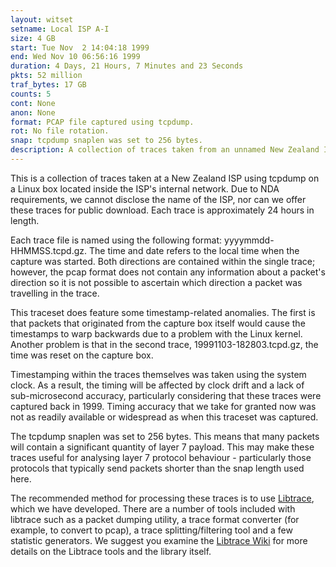 ```yaml
---
layout: witset
setname: Local ISP A-I 
size: 4 GB
start: Tue Nov  2 14:04:18 1999
end: Wed Nov 10 06:56:16 1999
duration: 4 Days, 21 Hours, 7 Minutes and 23 Seconds
pkts: 52 million
traf_bytes: 17 GB
counts: 5
cont: None
anon: None
format: PCAP file captured using tcpdump.
rot: No file rotation.
snap: tcpdump snaplen was set to 256 bytes.
description: A collection of traces taken from an unnamed New Zealand ISP during November 1999.
---
```


This is a collection of traces taken at a New Zealand ISP using tcpdump on a
Linux box located inside the ISP's internal network. Due to NDA requirements,
we cannot disclose the name of the ISP, nor can we offer these traces for
public download. Each trace is approximately 24 hours in length.

Each trace file is named using the following format:
yyyymmdd-HHMMSS.tcpd.gz. The time and date refers to the local time
when the capture was started. Both directions are contained within the
single trace; however, the pcap format does not contain any information 
about a packet's direction so it is not possible to ascertain which direction
a packet was travelling in the trace.

This traceset does feature some timestamp-related anomalies. The first is
that packets that originated from the capture box itself would cause the
timestamps to warp backwards due to a problem with the Linux kernel. 
Another problem is that in the second trace, 19991103-182803.tcpd.gz, the
time was reset on the capture box.  

Timestamping within the traces themselves was taken using the system clock. 
As a result, the timing will be affected by clock drift and a lack of 
sub-microsecond accuracy, particularly considering that these traces were
captured back in 1999. Timing accuracy that we take for granted now was not
as readily available or widespread as when this traceset was captured.

The tcpdump snaplen was set to 256 bytes. This means that many packets will
contain a significant quantity of layer 7 payload. This may make these traces
useful for analysing layer 7 protocol behaviour - particularly those protocols
that typically send packets shorter than the snap length used here.

The recommended method for processing these traces is to use
<a href="https://github.com/LibtraceTeam/libtrace">Libtrace</a>,
which we have developed. There are a number of tools included with libtrace
such as a packet dumping utility, a trace format converter (for example, to
convert to pcap), a trace splitting/filtering tool and a few statistic
generators. We suggest you examine the
<a href="https://github.com/LibtraceTeam/libtrace/wiki">Libtrace Wiki</a> for more details
on the Libtrace tools and the library itself.

